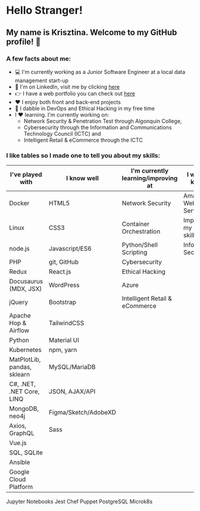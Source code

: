 # Hello Stranger!

## My name is Krisztina. Welcome to my GitHub profile! :wave:


### A few facts about me:
- :computer: I'm currently working as a Junior Software Engineer at a local data management start-up 
- :briefcase: I'm on LinkedIn, visit me by clicking [here](https://www.linkedin.com/in/krisztinapap/)
- :point_right: I have a web portfolio you can check out [here](https://www.kriszdev.com/)
- :heart: I enjoy both front and back-end projects
- :brain: I dabble in DevOps and Ethical Hacking in my free time
- I :heart: learning. I'm currently working on: 
  - Network Security & Penetration Test through Algonquin College, 
  - Cybersecurity through the Information and Communications Technology Council (ICTC) and
  - Intelligent Retail & eCommerce through the ICTC
 
 


### I like tables so I made one to tell you about my skills:

I've played with | I know well | I'm currently learning/improving at | I want to know!
---------------- | ------ | ----------------------- | --------------
Docker | HTML5 | Network Security | Amazon Web Services
Linux | CSS3 | Container Orchestration | Improve my testing skills
node.js | Javascript/ES6 | Python/Shell Scripting | Information Security
PHP | git, GitHub | Cybersecurity | 
Redux | React.js | Ethical Hacking | 
Docusaurus (MDX, JSX) | WordPress | Azure |
jQuery | Bootstrap | Intelligent Retail & eCommerce | 
Apache Hop & Airflow | TailwindCSS | | 
Python | Material UI | |
Kubernetes | npm, yarn | | 
MatPlotLib, pandas, sklearn | MySQL/MariaDB | 
C#, .NET, .NET Core, LINQ | JSON, AJAX/API 
MongoDB, neo4j | Figma/Sketch/AdobeXD
Axios, GraphQL | Sass
Vue.js | 
SQL, SQLite |
Ansible |
Google Cloud Platform |
Jupyter Notebooks
Jest
Chef
Puppet
PostgreSQL
Microk8s                  
